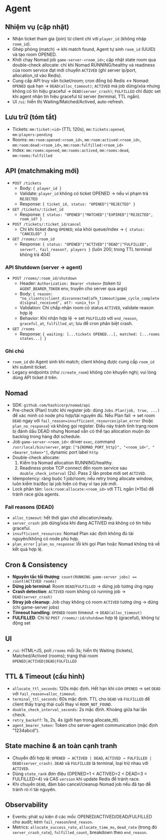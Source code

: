 # Agent

## Nhiệm vụ (cập nhật)
- Nhận ticket tham gia (join) từ client chỉ với `player_id` (không nhập `room_id`).
- Ghép phòng (match) → khi match found, Agent tự sinh `room_id` (UUID) và tạo room OPENED.
- Khởi chạy Nomad job `game-server-<room_id>`; cập nhật state room qua double-check allocate: chỉ khi Nomad RUNNING/healthy và readiness của room service đạt mới chuyển `ACTIVED` (ghi server ip/port, allocation_id vào Redis).
- Cung cấp API truy vấn ticket/room; cron đồng bộ Redis ↔ Nomad: `OPENED` quá hạn → `DEAD(alloc_timeout)`; `ACTIVED` mà job dừng/xóa nhưng không có tín hiệu graceful → `DEAD(server_crash)`; `FULFILLED` chỉ được set khi agent nhận tín hiệu graceful từ server (terminal, TTL ngắn).
- UI `/ui`: hiển thị Waiting/Matched/Actived, auto-refresh.

## Lưu trữ (tóm tắt)
- Tickets: `mm:ticket:<id>` (TTL 120s), `mm:tickets:opened`, `mm:players:pending`
- Rooms: `mm:room:opened:<room_id>`, `mm:room:actived:<room_id>`, `mm:room:dead:<room_id>`, `mm:room:fulfilled:<room_id>`
- Index: `mm:rooms:opened`, `mm:rooms:actived`, `mm:rooms:dead`, `mm:rooms:fulfilled`

## API (matchmaking mới)
- `POST /tickets`
  - Body: `{ player_id }`
  - Validate: `player_id` không có ticket OPENED → nếu vi phạm trả `REJECTED`
  - Response: `{ ticket_id, status: "OPENED"|"REJECTED" }`
- `GET /tickets/:ticket_id`
  - Response: `{ status: "OPENED"|"MATCHED"|"EXPIRED"|"REJECTED", room_id? }`
- `POST /tickets/:ticket_id/cancel`
  - Chỉ khi ticket đang `OPENED`; xóa khỏi queue/index → `{ status: "CANCELED" }`
- `GET /rooms/:room_id`
  - Response: `{ status: "OPENED"|"ACTIVED"|"DEAD"|"FULFILLED", server?, fail_reason?, players }` (luôn 200; trong TTL terminal không trả 404)

### API Shutdown (server → agent)
- `POST /rooms/:room_id/shutdown`
  - Header: `Authorization: Bearer <token>` (token từ `AGENT_BEARER_TOKEN` env, truyền cho server qua args)
  - Body: `{ reason: "no_clients|client_disconnected|afk_timeout|game_cycle_completed|signal_received", at?: <unix_ts> }`
  - Validation: Chỉ chấp nhận room có status `ACTIVED`, validate reason hợp lệ
  - Behavior: Khi nhận hợp lệ → set `FULFILLED` với `end_reason`, `graceful_at`, `fulfilled_at`; lưu để cron phân biệt crash.
- `GET /rooms`
  - Response: `{ waiting: [...tickets OPENED...], matched: [...rooms states...] }`

### Ghi chú
- `room_id` do Agent sinh khi match; client không được cung cấp `room_id` khi submit ticket.
- Legacy endpoints (như `/create_room`) không còn khuyến nghị; vui lòng dùng API ticket ở trên.

## Nomad
- SDK: `github.com/hashicorp/nomad/api`
- Pre-check (Plan) trước khi register job: dùng `Jobs.Plan(job, true, ...)` để xác minh có node phù hợp/tài nguyên đủ. Nếu Plan fail → set room `DEAD` ngay với `fail_reason=insufficient_resources|plan_error` (hoặc `plan_no_response`) và không gọi register. Điều này tránh tình trạng room bị đánh dấu DEAD nhưng Nomad vẫn có thể tạo allocation muộn do backlog trong hàng đợi schedule.
- Job `game-server-<room_id>`: driver `exec`, command `/usr/local/bin/server`, args: `["${NOMAD_PORT_http}", "<room_id>", "<bearer_token>"]`, dynamic port label `http`
- Double-check allocate:
  1) Kiểm tra Nomad allocation RUNNING/healthy.
  2) Readiness probe TCP connect đến room service sau `double_check_interval` (2s). Pass 2 lần probe mới set `ACTIVED`.
- Idempotency: ràng buộc 1 job/room; nếu retry trong allocate window, luôn kiểm tra/đọc lại job hiện có thay vì tạo job mới.
- Lock phân tán: `lock:room:allocate:<room_id>` với TTL ngắn (≈15s) để tránh race giữa agents.

### Fail reasons (DEAD)
- `alloc_timeout`: hết thời gian chờ allocation/ready.
- `server_crash`: job dừng/xóa khi đang ACTIVED mà không có tín hiệu graceful.
- `insufficient_resources`: Nomad Plan xác định không đủ tài nguyên/không có node phù hợp.
- `plan_error` | `plan_no_response`: lỗi khi gọi Plan hoặc Nomad không trả về kết quả hợp lệ.

## Cron & Consistency
- **Nguyên tắc tối thượng**: `count(RUNNING game-server jobs) == count(ACTIVED rooms)`
- **Dừng job terminal**: Room `DEAD`/`FULFILLED` → dừng job tương ứng ngay
- **Crash detection**: `ACTIVED` room không có running job → `DEAD(server_crash)`
- **Stray job cleanup**: Job chạy không có room `ACTIVED` tương ứng → dừng (chỉ game-server jobs)
- **Timeout handling**: `OPENED` room timeout → `DEAD(alloc_timeout)`
- **FULFILLED**: Chỉ từ `POST /rooms/:id/shutdown` hợp lệ (graceful), không tự động set

## UI
- `/ui`: HTML+JS, poll `/rooms` mỗi 3s; hiển thị Waiting (tickets), Matched/Actived (rooms); trạng thái room `OPENED|ACTIVED|DEAD|FULFILLED`

## TTL & Timeout (cấu hình)
- `allocate_ttl_seconds`: 120s mặc định. Hết hạn khi còn `OPENED` → set `DEAD` với `fail_reason=alloc_timeout`.
- `terminal_ttl_seconds`: 60s mặc định. TTL cho `DEAD` và `FULFILLED` để client thấy trạng thái cuối thay vì `ROOM_NOT_FOUND`.
- `double_check_interval_seconds`: 2s mặc định. Khoảng giữa hai lần check.
- `retry_backoff`: 1s, 2s, 4s (giới hạn trong allocate_ttl).
- `agent_bearer_token`: Token cho server-agent communication (mặc định "1234abcd").

## State machine & an toàn cạnh tranh
- Chuyển đổi hợp lệ: `OPENED → ACTIVED | DEAD`, `ACTIVED → FULFILLED | DEAD(server_crash)`. `DEAD` và `FULFILLED` là terminal, loại trừ nhau với `ACTIVED`.
- Dùng `state_rank` đơn điệu (OPENED=1 < ACTIVED=2 < DEAD=3 < FULFILLED=4) và CAS `version` khi update Redis để tránh race.
- Khi chuyển `DEAD`, đảm bảo cancel/cleanup Nomad job nếu đã tạo để tránh rò rỉ tài nguyên.

## Observability
- Events: phát sự kiện ở các mốc OPENED/ACTIVED/DEAD/FULFILLED cho audit; kèm `fail_reason`/`end_reason`.
- Metrics: `allocate_success_rate`, `allocate_time_ms`, `dead_rate` (trong đó `server_crash_rate`), `fulfilled_count`, breakdown theo `end_reason`.
